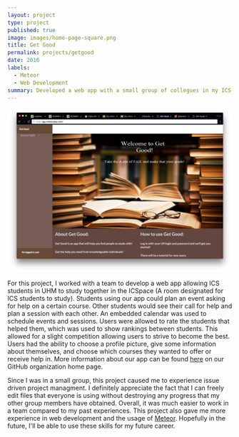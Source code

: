 ```yaml
---
layout: project
type: project
published: true
image: images/home-page-square.png
title: Get Good
permalink: projects/getgood
date: 2016
labels:
  - Meteor
  - Web Development
summary: Developed a web app with a small group of collegues in my ICS 314 course.
---
```


  <img class="ui image" src="../images/home-page.png">

For this project, I worked with a team to develop a web app allowing ICS students in UHM to study together in the ICSpace (A room designated for ICS students to study). Students using our app could plan an event asking for help on a certain course. Other students would see their call for help and plan a session with each other. An embedded calendar was used to schedule events and sessions. Users were allowed to rate the students that helped them, which was used to show rankings between students. This allowed for a slight competition allowing users to strive to become the best. Users had the ability to choose a profile picture, give some information about themselves, and choose which courses they wanted to offer or receive help in. More information about our app can be found [here](https://get-good.github.io/) on our GitHub organization home page.

Since I was in a small group, this project caused me to experience issue driven project managment. I definitely appreciate the fact that I can freely edit files that everyone is using without destroying any progress that my other group members have obtained. Overall, it was much easier to work in a team compared to my past experiences. This project also gave me more experience in web development and the usage of [Meteor](https://www.meteor.com/). Hopefully in the future, I'll be able to use these skills for my future career.
